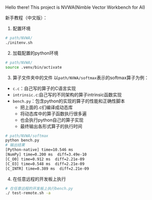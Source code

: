 Hello there!
This project is NVWA(Nimble Vector Workbench for AI)


新手教程（中文版）：

1. 配置环境

``` bash
# path/NVWA/
./initenv.sh
```

2. 加载配置的python环境
``` bash
# path/NVWA/
source .venv/bin/activate
```

3. 算子文件夹中的文件
以`path/NVWA/softmax`表示的softmax算子为例：
* `c.c`：自己写的算子的C语言实现
* `intrinsic.c`:自己写的不同架构的算子intrinsic函数实现
* `bench.py`：包含python的实现的算子的性能和正确性脚本
    + 把上面的.c们编译成动态库
    + 将动态库中的算子函数执行很多遍
    + 也会执行python自己的算子实现
    + 最终输出各形式算子的执行时间
``` bash
# path/NVWA/softmax
python bench.py
# 输出结果
[Python-native] time=10.546 ms
[NumPy] time=0.200 ms  diff=3.49e-10
[C_O0] time=0.912 ms  diff=2.21e-09
[C_O3] time=0.548 ms  diff=2.21e-09
[C_INTR] time=0.389 ms  diff=2.21e-09
```
4. 在任意远程的开发板上执行
``` bash
# 在任意远程的开发板上执行bench.py
./ test-remote.sh -a
```